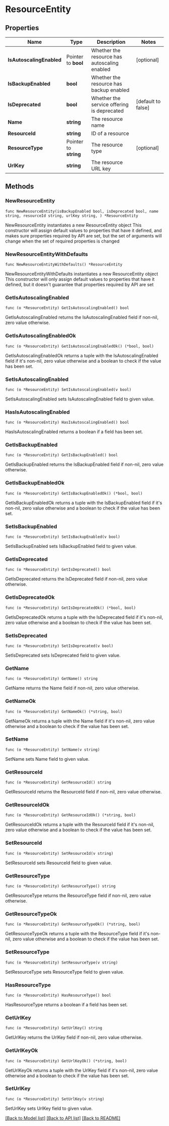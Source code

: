 # ResourceEntity

## Properties

Name | Type | Description | Notes
------------ | ------------- | ------------- | -------------
**IsAutoscalingEnabled** | Pointer to **bool** | Whether the resource has autoscaling enabled | [optional] 
**IsBackupEnabled** | **bool** | Whether the resource has backup enabled | 
**IsDeprecated** | **bool** | Whether the service offering is deprecated | [default to false]
**Name** | **string** | The resource name | 
**ResourceId** | **string** | ID of a resource | 
**ResourceType** | Pointer to **string** | The resource type | [optional] 
**UrlKey** | **string** | The resource URL key | 

## Methods

### NewResourceEntity

`func NewResourceEntity(isBackupEnabled bool, isDeprecated bool, name string, resourceId string, urlKey string, ) *ResourceEntity`

NewResourceEntity instantiates a new ResourceEntity object
This constructor will assign default values to properties that have it defined,
and makes sure properties required by API are set, but the set of arguments
will change when the set of required properties is changed

### NewResourceEntityWithDefaults

`func NewResourceEntityWithDefaults() *ResourceEntity`

NewResourceEntityWithDefaults instantiates a new ResourceEntity object
This constructor will only assign default values to properties that have it defined,
but it doesn't guarantee that properties required by API are set

### GetIsAutoscalingEnabled

`func (o *ResourceEntity) GetIsAutoscalingEnabled() bool`

GetIsAutoscalingEnabled returns the IsAutoscalingEnabled field if non-nil, zero value otherwise.

### GetIsAutoscalingEnabledOk

`func (o *ResourceEntity) GetIsAutoscalingEnabledOk() (*bool, bool)`

GetIsAutoscalingEnabledOk returns a tuple with the IsAutoscalingEnabled field if it's non-nil, zero value otherwise
and a boolean to check if the value has been set.

### SetIsAutoscalingEnabled

`func (o *ResourceEntity) SetIsAutoscalingEnabled(v bool)`

SetIsAutoscalingEnabled sets IsAutoscalingEnabled field to given value.

### HasIsAutoscalingEnabled

`func (o *ResourceEntity) HasIsAutoscalingEnabled() bool`

HasIsAutoscalingEnabled returns a boolean if a field has been set.

### GetIsBackupEnabled

`func (o *ResourceEntity) GetIsBackupEnabled() bool`

GetIsBackupEnabled returns the IsBackupEnabled field if non-nil, zero value otherwise.

### GetIsBackupEnabledOk

`func (o *ResourceEntity) GetIsBackupEnabledOk() (*bool, bool)`

GetIsBackupEnabledOk returns a tuple with the IsBackupEnabled field if it's non-nil, zero value otherwise
and a boolean to check if the value has been set.

### SetIsBackupEnabled

`func (o *ResourceEntity) SetIsBackupEnabled(v bool)`

SetIsBackupEnabled sets IsBackupEnabled field to given value.


### GetIsDeprecated

`func (o *ResourceEntity) GetIsDeprecated() bool`

GetIsDeprecated returns the IsDeprecated field if non-nil, zero value otherwise.

### GetIsDeprecatedOk

`func (o *ResourceEntity) GetIsDeprecatedOk() (*bool, bool)`

GetIsDeprecatedOk returns a tuple with the IsDeprecated field if it's non-nil, zero value otherwise
and a boolean to check if the value has been set.

### SetIsDeprecated

`func (o *ResourceEntity) SetIsDeprecated(v bool)`

SetIsDeprecated sets IsDeprecated field to given value.


### GetName

`func (o *ResourceEntity) GetName() string`

GetName returns the Name field if non-nil, zero value otherwise.

### GetNameOk

`func (o *ResourceEntity) GetNameOk() (*string, bool)`

GetNameOk returns a tuple with the Name field if it's non-nil, zero value otherwise
and a boolean to check if the value has been set.

### SetName

`func (o *ResourceEntity) SetName(v string)`

SetName sets Name field to given value.


### GetResourceId

`func (o *ResourceEntity) GetResourceId() string`

GetResourceId returns the ResourceId field if non-nil, zero value otherwise.

### GetResourceIdOk

`func (o *ResourceEntity) GetResourceIdOk() (*string, bool)`

GetResourceIdOk returns a tuple with the ResourceId field if it's non-nil, zero value otherwise
and a boolean to check if the value has been set.

### SetResourceId

`func (o *ResourceEntity) SetResourceId(v string)`

SetResourceId sets ResourceId field to given value.


### GetResourceType

`func (o *ResourceEntity) GetResourceType() string`

GetResourceType returns the ResourceType field if non-nil, zero value otherwise.

### GetResourceTypeOk

`func (o *ResourceEntity) GetResourceTypeOk() (*string, bool)`

GetResourceTypeOk returns a tuple with the ResourceType field if it's non-nil, zero value otherwise
and a boolean to check if the value has been set.

### SetResourceType

`func (o *ResourceEntity) SetResourceType(v string)`

SetResourceType sets ResourceType field to given value.

### HasResourceType

`func (o *ResourceEntity) HasResourceType() bool`

HasResourceType returns a boolean if a field has been set.

### GetUrlKey

`func (o *ResourceEntity) GetUrlKey() string`

GetUrlKey returns the UrlKey field if non-nil, zero value otherwise.

### GetUrlKeyOk

`func (o *ResourceEntity) GetUrlKeyOk() (*string, bool)`

GetUrlKeyOk returns a tuple with the UrlKey field if it's non-nil, zero value otherwise
and a boolean to check if the value has been set.

### SetUrlKey

`func (o *ResourceEntity) SetUrlKey(v string)`

SetUrlKey sets UrlKey field to given value.



[[Back to Model list]](../README.md#documentation-for-models) [[Back to API list]](../README.md#documentation-for-api-endpoints) [[Back to README]](../README.md)


